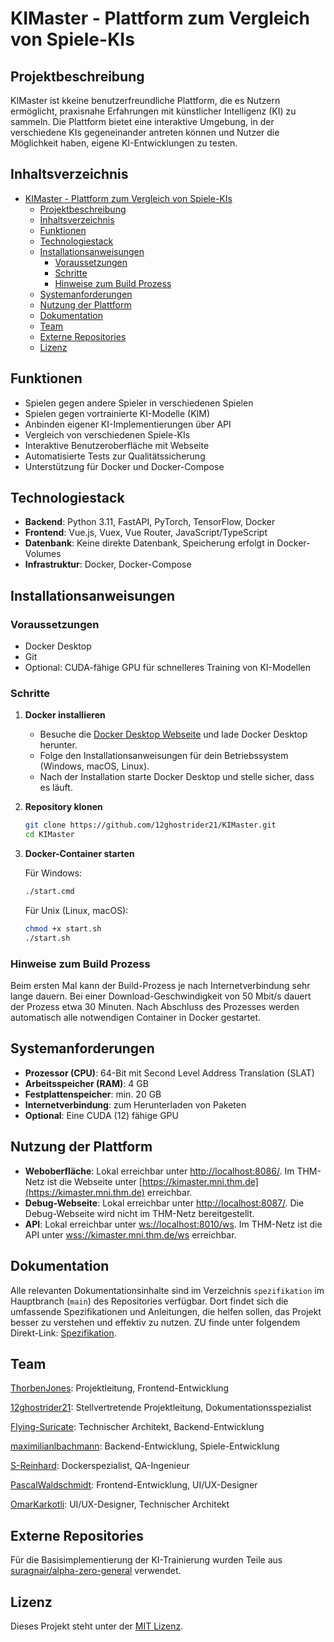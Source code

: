 
# KIMaster - Plattform zum Vergleich von Spiele-KIs

## Projektbeschreibung

KIMaster ist kkeine benutzerfreundliche Plattform, die es Nutzern ermöglicht, praxisnahe Erfahrungen mit künstlicher Intelligenz (KI) zu sammeln. Die Plattform bietet eine interaktive Umgebung, in der verschiedene KIs gegeneinander antreten können und Nutzer die Möglichkeit haben, eigene KI-Entwicklungen zu testen.

## Inhaltsverzeichnis

- [KIMaster - Plattform zum Vergleich von Spiele-KIs](#kimaster---plattform-zum-vergleich-von-spiele-kis)
  - [Projektbeschreibung](#projektbeschreibung)
  - [Inhaltsverzeichnis](#inhaltsverzeichnis)
  - [Funktionen](#funktionen)
  - [Technologiestack](#technologiestack)
  - [Installationsanweisungen](#installationsanweisungen)
    - [Voraussetzungen](#voraussetzungen)
    - [Schritte](#schritte)
    - [Hinweise zum Build Prozess](#hinweise-zum-build-prozess)
  - [Systemanforderungen](#systemanforderungen)
  - [Nutzung der Plattform](#nutzung-der-plattform)
  - [Dokumentation](#dokumentation)
  - [Team](#team)
  - [Externe Repositories](#externe-repositories)
  - [Lizenz](#lizenz)

## Funktionen

- Spielen gegen andere Spieler in verschiedenen Spielen
- Spielen gegen vortrainierte KI-Modelle (KIM)
- Anbinden eigener KI-Implementierungen über API
- Vergleich von verschiedenen Spiele-KIs
- Interaktive Benutzeroberfläche mit Webseite
- Automatisierte Tests zur Qualitätssicherung
- Unterstützung für Docker und Docker-Compose

## Technologiestack

- **Backend**: Python 3.11, FastAPI, PyTorch, TensorFlow, Docker
- **Frontend**: Vue.js, Vuex, Vue Router, JavaScript/TypeScript
- **Datenbank**: Keine direkte Datenbank, Speicherung erfolgt in Docker-Volumes
- **Infrastruktur**: Docker, Docker-Compose

## Installationsanweisungen

### Voraussetzungen

- Docker Desktop
- Git
- Optional: CUDA-fähige GPU für schnelleres Training von KI-Modellen

### Schritte

1. **Docker installieren**
   - Besuche die [Docker Desktop Webseite](https://www.docker.com/products/docker-desktop) und lade Docker Desktop herunter.
   - Folge den Installationsanweisungen für dein Betriebssystem (Windows, macOS, Linux).
   - Nach der Installation starte Docker Desktop und stelle sicher, dass es läuft.

2. **Repository klonen**

   ```sh
   git clone https://github.com/12ghostrider21/KIMaster.git
   cd KIMaster
   ```

3. **Docker-Container starten**

   Für Windows:
   ```sh
   ./start.cmd
   ```

   Für Unix (Linux, macOS):
   ```sh
   chmod +x start.sh
   ./start.sh
   ```

### Hinweise zum Build Prozess

Beim ersten Mal kann der Build-Prozess je nach Internetverbindung sehr lange dauern. Bei einer Download-Geschwindigkeit von 50 Mbit/s dauert der Prozess etwa 30 Minuten. Nach Abschluss des Prozesses werden automatisch alle notwendigen Container in Docker gestartet.

## Systemanforderungen

- **Prozessor (CPU)**: 64-Bit mit Second Level Address Translation (SLAT)
- **Arbeitsspeicher (RAM)**: 4 GB
- **Festplattenspeicher**: min. 20 GB
- **Internetverbindung**: zum Herunterladen von Paketen
- **Optional**: Eine CUDA (12) fähige GPU

## Nutzung der Plattform

- **Weboberfläche**: Lokal erreichbar unter [http://localhost:8086/](http://localhost:8086/). Im THM-Netz ist die Webseite unter [https://kimaster.mni.thm.de](https://kimaster.mni.thm.de) erreichbar.
- **Debug-Webseite**: Lokal erreichbar unter [http://localhost:8087/](http://localhost:8087/). Die Debug-Webseite wird nicht im THM-Netz bereitgestellt.
- **API**: Lokal erreichbar unter [ws://localhost:8010/ws](ws://localhost:8010/ws). Im THM-Netz ist die API unter [wss://kimaster.mni.thm.de/ws](wss://kimaster.mni.thm.de/ws) erreichbar.

## Dokumentation

Alle relevanten Dokumentationsinhalte sind im Verzeichnis `spezifikation` im Hauptbranch (`main`) des Repositories verfügbar. Dort findet sich die umfassende Spezifikationen und Anleitungen, die helfen sollen, das Projekt besser zu verstehen und effektiv zu nutzen. ZU finde unter folgendem Direkt-Link: [Spezifikation](https://github.com/12ghostrider21/KIMaster/tree/main/Spezifikation).

## Team

[ThorbenJones](https://github.com/ThorbenJones): Projektleitung, Frontend-Entwicklung

[12ghostrider21](https://github.com/12ghostrider21): Stellvertretende Projektleitung, Dokumentationsspezialist 

[Flying-Suricate](https://github.com/Flying-Suricate): Technischer Architekt, Backend-Entwicklung

[maximilianlbachmann](https://github.com/maximilianlbachmann): Backend-Entwicklung, Spiele-Entwicklung

[S-Reinhard](https://github.com/S-Reinhard): Dockerspezialist, QA-Ingenieur

[PascalWaldschmidt](https://github.com/PascalWaldschmidt): Frontend-Entwicklung, UI/UX-Designer

[OmarKarkotli](https://github.com/OmarKarkotli): UI/UX-Designer, Technischer Architekt

## Externe Repositories

Für die Basisimplementierung der KI-Trainierung wurden Teile aus [suragnair/alpha-zero-general](https://github.com/suragnair/alpha-zero-general) verwendet.

## Lizenz

Dieses Projekt steht unter der [MIT Lizenz](LICENSE).
